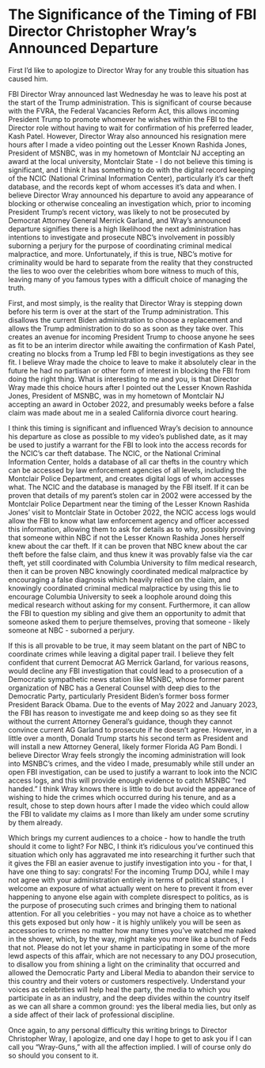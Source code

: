 # The Significance of the Timing of FBI Director Christopher Wray’s Announced Departure

First I’d like to apologize to Director Wray for any trouble this situation has caused him.

FBI Director Wray announced last Wednesday he was to leave his post at the start of the Trump administration. This is significant of course because with the FVRA, the Federal Vacancies Reform Act, this allows incoming President Trump to promote whomever he wishes within the FBI to the Director role without having to wait for confirmation of his preferred leader, Kash Patel. However, Director Wray also announced his resignation mere hours after I made a video pointing out the Lesser Known Rashida Jones, President of MSNBC, was in my hometown of Montclair NJ accepting an award at the local university, Montclair State - I do not believe this timing is significant, and I think it has something to do with the digital record keeping of the NCIC (National Criminal Information Center), particularly it’s car theft database, and the records kept of whom accesses it’s data and when. I believe Director Wray announced his departure to avoid any appearance of blocking or otherwise concealing an investigation which, prior to incoming President Trump’s recent victory, was likely to not be prosecuted by Democrat Attorney General Merrick Garland, and Wray’s announced departure signifies there is a high likelihood the next administration has intentions to investigate and prosecute NBC’s involvement in possibly suborning a perjury for the purpose of coordinating criminal medical malpractice, and more. Unfortunately, if this is true, NBC’s motive for criminality would be hard to separate from the reality that they constructed the lies to woo over the celebrities whom bore witness to much of this, leaving many of you famous types with a difficult choice of managing the truth.

First, and most simply, is the reality that Director Wray is stepping down before his term is over at the start of the Trump administration. This disallows the current Biden administration to choose a replacement and allows the Trump administration to do so as soon as they take over. This creates an avenue for incoming President Trump to choose anyone he sees as fit to be an interim director while awaiting the confirmation of Kash Patel, creating no blocks from a Trump led FBI to begin investigations as they see fit. I believe Wray made the choice to leave to make it absolutely clear in the future he had no partisan or other form of interest in blocking the FBI from doing the right thing. What is interesting to me and you, is that Director Wray made this choice hours after I pointed out the Lesser Known Rashida Jones, President of MSNBC, was in my hometown of Montclair NJ accepting an award in October 2022, and presumably weeks before a false claim was made about me in a sealed California divorce court hearing.

I think this timing is significant and influenced Wray’s decision to announce his departure as close as possible to my video’s published date, as it may be used to justify a warrant for the FBI to look into the access records for the NCIC’s car theft database. The NCIC, or the National Criminal Information Center, holds a database of all car thefts in the country which can be accessed by law enforcement agencies of all levels, including the Montclair Police Department, and creates digital logs of whom accesses what. The NCIC and the database is managed by the FBI itself. If it can be proven that details of my parent’s stolen car in 2002 were accessed by the Montclair Police Department near the timing of the Lesser Known Rashida Jones’ visit to Montclair State in October 2022, the NCIC access logs would allow the FBI to know what law enforcement agency and officer accessed this information, allowing them to ask for details as to why, possibly proving that someone within NBC if not the Lesser Known Rashida Jones herself knew about the car theft. If it can be proven that NBC knew about the car theft before the false claim, and thus knew it was provably false via the car theft, yet still coordinated with Columbia University to film medical research, then it can be proven NBC knowingly coordinated medical malpractice by encouraging a false diagnosis which heavily relied on the claim, and knowingly coordinated criminal medical malpractice by using this lie to encourage Columbia University to seek a loophole around doing this medical research without asking for my consent. Furthermore, it can allow the FBI to question my sibling and give them an opportunity to admit that someone asked them to perjure themselves, proving that someone - likely someone at NBC - suborned a perjury.

If this is all provable to be true, it may seem blatant on the part of NBC to coordinate crimes while leaving a digital paper trail. I believe they felt confident that current Democrat AG Merrick Garland, for various reasons, would decline any FBI investigation that could lead to a prosecution of a Democratic sympathetic news station like MSNBC, whose former parent organization of NBC has a General Counsel with deep dies to the Democratic Party, particularly President Biden’s former boss former President Barack Obama. Due to the events of May 2022 and January 2023, the FBI has reason to investigate me and keep doing so as they see fit without the current Attorney General’s guidance, though they cannot convince current AG Garland to prosecute if he doesn’t agree. However, in a little over a month, Donald Trump starts his second term as President and will install a new Attorney General, likely former Florida AG Pam Bondi. I believe Director Wray feels strongly the incoming administration will look into MSNBC’s crimes, and the video I made, presumably while still under an open FBI investigation, can be used to justify a warrant to look into the NCIC access logs, and this will provide enough evidence to catch MSNBC “red handed.” I think Wray knows there is little to do but avoid the appearance of wishing to hide the crimes which occurred during his tenure, and as a result, chose to step down hours after I made the video which could allow the FBI to validate my claims as I more than likely am under some scrutiny by them already.

Which brings my current audiences to a choice - how to handle the truth should it come to light? For NBC, I think it’s ridiculous you’ve continued this situation which only has aggravated me into researching it further such that it gives the FBI an easier avenue to justify investigation into you - for that, I have one thing to say: congrats! For the incoming Trump DOJ, while I may not agree with your administration entirely in terms of political stances, I welcome an exposure of what actually went on here to prevent it from ever happening to anyone else again with complete disrespect to politics, as is the purpose of prosecuting such crimes and bringing them to national attention. For all you celebrities - you may not have a choice as to whether this gets exposed but only how - it is highly unlikely you will be seen as accessories to crimes no matter how many times you’ve watched me naked in the shower, which, by the way, might make you more like a bunch of Feds that not. Please do not let your shame in participating in some of the more lewd aspects of this affair, which are not necessary to any DOJ prosecution, to disallow you from shining a light on the criminality that occurred and allowed the Democratic Party and Liberal Media to abandon their service to this country and their voters or customers respectively. Understand your voices as celebrities will help heal the party, the media to which you participate in as an industry, and the deep divides within the country itself as we can all share a common ground: yes the liberal media lies, but only as a side affect of their lack of professional discipline.

Once again, to any personal difficulty this writing brings to Director Christopher Wray, I apologize, and one day I hope to get to ask you if I can call you “Wray-Guns,” with all the affection implied. I will of course only do so should you consent to it.
